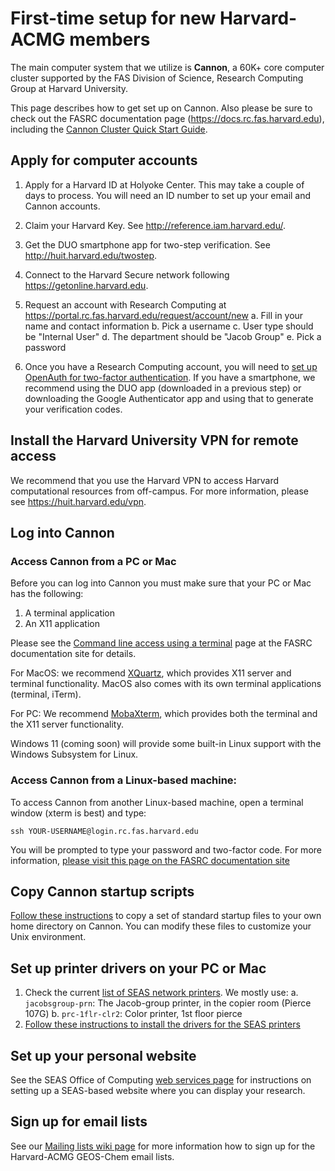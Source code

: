 # First-time setup for new Harvard-ACMG members

The main computer system that we utilize is **Cannon**, a 60K+ core computer cluster supported by the FAS Division of Science, Research Computing Group at Harvard University.

This page describes how to get set up on Cannon.  Also please be sure to check out the FASRC documentation page (https://docs.rc.fas.harvard.edu), including the [Cannon Cluster Quick Start Guide](https://docs.rc.fas.harvard.edu/kb/quickstart-guide/).

## Apply for computer accounts

  1. Apply for a Harvard ID at Holyoke Center. This may take a couple of days to process.  You will need an ID number to set up your email and Cannon accounts.

  2. Claim your Harvard Key. See <http://reference.iam.harvard.edu/>.

  3. Get the DUO smartphone app for two-step verification. See <http://huit.harvard.edu/twostep>.

  4. Connect to the Harvard Secure network following <https://getonline.harvard.edu>.

  5. Request an account with Research Computing at <https://portal.rc.fas.harvard.edu/request/account/new>
    a. Fill in your name and contact information
    b. Pick a username
    c. User type should be "Internal User"
    d. The department should be "Jacob Group"
    e. Pick a password

  6. Once you have a Research Computing account, you will need to [set up OpenAuth for two-factor authentication](https://docs.rc.fas.harvard.edu/kb/openauth/).  If you have a smartphone, we recommend using the DUO app (downloaded in a previous step) or downloading the Google Authenticator app and using that to generate your verification codes.

## Install the Harvard University VPN for remote access

We recommend that you use the Harvard VPN to access Harvard computational resources from off-campus. For more information, please see <https://huit.harvard.edu/vpn>.

## Log into Cannon

### Access Cannon from a PC or Mac

Before you can log into Cannon you must make sure that your PC or Mac has the following:

  1. A terminal application
  2. An X11 application

Please see the [Command line access using a terminal](https://docs.rc.fas.harvard.edu/kb/terminal-access/) page at the FASRC documentation site for details.

For MacOS: we recommend [XQuartz](https://www.xquartz.org/), which provides X11 server and terminal functionality.  MacOS also comes with its own terminal applications (terminal, iTerm).

For PC: We recommend [MobaXterm](https://mobaxterm.mobatek.net/), which provides both the terminal and the X11 server functionality.

Windows 11 (coming soon) will provide some built-in Linux support with the Windows Subsystem for Linux.

### Access Cannon from a Linux-based machine:

To access Cannon from another Linux-based machine, open a terminal window (xterm is best) and type:
```
ssh YOUR-USERNAME@login.rc.fas.harvard.edu
```
You will be prompted to type your password and two-factor code.  For more information, [please visit this page on the FASRC documentation site](https://docs.rc.fas.harvard.edu/kb/terminal-access/#Connecting_via_SSH)

## Copy Cannon startup scripts

[Follow these instructions](cannon-environment-config.md) to copy a set of standard startup files to your own home directory on Cannon. You can modify these files to customize your Unix environment.

## Set up printer drivers on your PC or Mac

  1. Check the current [list of SEAS network printers](https://www.seas.harvard.edu/office-computing/printing).  We mostly use:
    a. `jacobsgroup-prn`: The Jacob-group printer, in the copier room (Pierce 107G)
    b. `prc-1flr-clr2`: Color printer, 1st floor pierce
  2.  [Follow these instructions to install the drivers for the SEAS printers](https://www.seas.harvard.edu/computing-office/printing)

## Set up your personal website

See the SEAS Office of Computing [web services page](https://www.seas.harvard.edu/office-computing/web-services) for instructions on setting up a SEAS-based website where you can display your research.

## Sign up for email lists

See our [Mailing lists wiki page](email-lists.md) for more information how to sign up for the Harvard-ACMG GEOS-Chem email lists.